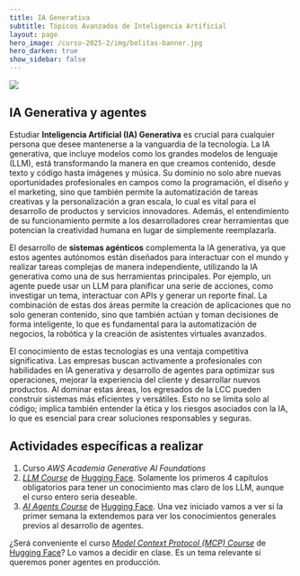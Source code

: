 ```yaml
---
title: IA Generativa 
subtitle: Tópicos Avanzados de Inteligencia Artificial
layout: page
hero_image: /curso-2025-2/img/bolitas-banner.jpg
hero_darken: true
show_sidebar: false
---
```


![](https://www.dataversity.net/wp-content/uploads/2024/03/2024-March_BH_generative_AI_SS-600x448-1.png)

## IA Generativa y agentes 

Estudiar **Inteligencia Artificial (IA) Generativa** es crucial para cualquier persona que desee mantenerse a la vanguardia de la tecnología. La IA generativa, que incluye modelos como los grandes modelos de lenguaje (LLM), está transformando la manera en que creamos contenido, desde texto y código hasta imágenes y música. Su dominio no solo abre nuevas oportunidades profesionales en campos como la programación, el diseño y el marketing, sino que también permite la automatización de tareas creativas y la personalización a gran escala, lo cual es vital para el desarrollo de productos y servicios innovadores. Además, el entendimiento de su funcionamiento permite a los desarrolladores crear herramientas que potencian la creatividad humana en lugar de simplemente reemplazarla.

El desarrollo de **sistemas agénticos** complementa la IA generativa, ya que estos agentes autónomos están diseñados para interactuar con el mundo y realizar tareas complejas de manera independiente, utilizando la IA generativa como una de sus herramientas principales. Por ejemplo, un agente puede usar un LLM para planificar una serie de acciones, como investigar un tema, interactuar con APIs y generar un reporte final. La combinación de estas dos áreas permite la creación de aplicaciones que no solo generan contenido, sino que también actúan y toman decisiones de forma inteligente, lo que es fundamental para la automatización de negocios, la robótica y la creación de asistentes virtuales avanzados. 


El conocimiento de estas tecnologías es una ventaja competitiva significativa. Las empresas buscan activamente a profesionales con habilidades en IA generativa y desarrollo de agentes para optimizar sus operaciones, mejorar la experiencia del cliente y desarrollar nuevos productos. Al dominar estas áreas, los egresados de la LCC pueden construir sistemas más eficientes y versátiles. Esto no se limita solo al código; implica también entender la ética y los riesgos asociados con la IA, lo que es esencial para crear soluciones responsables y seguras. 

## Actividades específicas a realizar

1. Curso *AWS Academia Generative AI Foundations*
2. [*LLM Course*](https://huggingface.co/learn/llm-course/) de [Hugging Face](https://huggingface.co/). Solamente los primeros 4 capítulos obligatorios para tener un conocimiento mas claro de los LLM, aunque el curso entero sería deseable.
3. [*AI Agents Course*](https://huggingface.co/learn/agents-course/) de [Hugging Face](https://huggingface.co/). Una vez iniciado vamos a ver si la primer semana la extendemos para ver los conocimientos generales previos al desarrollo de agentes.

¿Será conveniente el curso [*Model Context Protocol (MCP) Course*](https://huggingface.co/learn/mcp-course/) de [Hugging Face](https://huggingface.co/)? Lo vamos a decidir en clase. Es un tema relevante si queremos poner agentes en producción.


